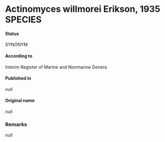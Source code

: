 # Actinomyces willmorei Erikson, 1935 SPECIES

#### Status
SYNONYM

#### According to
Interim Register of Marine and Nonmarine Genera

#### Published in
null

#### Original name
null

### Remarks
null